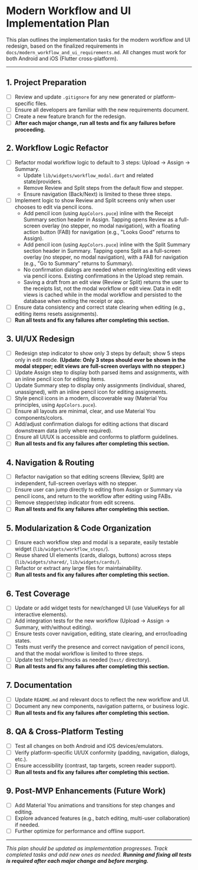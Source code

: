 # Modern Workflow and UI Implementation Plan

This plan outlines the implementation tasks for the modern workflow and UI redesign, based on the finalized requirements in `docs/modern_workflow_and_ui_requirements.md`. All changes must work for both Android and iOS (Flutter cross-platform).

---

## 1. Project Preparation
- [ ] Review and update `.gitignore` for any new generated or platform-specific files.
- [ ] Ensure all developers are familiar with the new requirements document.
- [ ] Create a new feature branch for the redesign.
- [ ] **After each major change, run all tests and fix any failures before proceeding.**

## 2. Workflow Logic Refactor
- [ ] Refactor modal workflow logic to default to 3 steps: Upload → Assign → Summary.
  - Update `lib/widgets/workflow_modal.dart` and related state/providers.
  - Remove Review and Split steps from the default flow and stepper.
  - Ensure navigation (Back/Next) is limited to these three steps.
- [ ] Implement logic to show Review and Split screens only when user chooses to edit via pencil icons.
  - Add pencil icon (using `AppColors.puce`) inline with the Receipt Summary section header in Assign. Tapping opens Review as a full-screen overlay (no stepper, no modal navigation), with a floating action button (FAB) for navigation (e.g., "Looks Good" returns to Assign).
  - Add pencil icon (using `AppColors.puce`) inline with the Split Summary section header in Summary. Tapping opens Split as a full-screen overlay (no stepper, no modal navigation), with a FAB for navigation (e.g., "Go to Summary" returns to Summary).
  - No confirmation dialogs are needed when entering/exiting edit views via pencil icons. Existing confirmations in the Upload step remain.
  - Saving a draft from an edit view (Review or Split) returns the user to the receipts list, not the modal workflow or edit view. Data in edit views is cached while in the modal workflow and persisted to the database when exiting the receipt or app.
- [ ] Ensure data consistency and correct state clearing when editing (e.g., editing items resets assignments).
- [ ] **Run all tests and fix any failures after completing this section.**

## 3. UI/UX Redesign
- [ ] Redesign step indicator to show only 3 steps by default; show 5 steps only in edit mode. **(Update: Only 3 steps should ever be shown in the modal stepper; edit views are full-screen overlays with no stepper.)**
- [ ] Update Assign step to display both parsed items and assignments, with an inline pencil icon for editing items.
- [ ] Update Summary step to display only assignments (individual, shared, unassigned), with an inline pencil icon for editing assignments.
- [ ] Style pencil icons in a modern, discoverable way (Material You principles, using `AppColors.puce`).
- [ ] Ensure all layouts are minimal, clear, and use Material You components/colors.
- [ ] Add/adjust confirmation dialogs for editing actions that discard downstream data (only where required).
- [ ] Ensure all UI/UX is accessible and conforms to platform guidelines.
- [ ] **Run all tests and fix any failures after completing this section.**

## 4. Navigation & Routing
- [ ] Refactor navigation so that editing screens (Review, Split) are independent, full-screen overlays with no stepper.
- [ ] Ensure user can jump directly to editing from Assign or Summary via pencil icons, and return to the workflow after editing using FABs.
- [ ] Remove stepper/step indicator from edit screens.
- [ ] **Run all tests and fix any failures after completing this section.**

## 5. Modularization & Code Organization
- [ ] Ensure each workflow step and modal is a separate, easily testable widget (`lib/widgets/workflow_steps/`).
- [ ] Reuse shared UI elements (cards, dialogs, buttons) across steps (`lib/widgets/shared/`, `lib/widgets/cards/`).
- [ ] Refactor or extract any large files for maintainability.
- [ ] **Run all tests and fix any failures after completing this section.**

## 6. Test Coverage
- [ ] Update or add widget tests for new/changed UI (use ValueKeys for all interactive elements).
- [ ] Add integration tests for the new workflow (Upload → Assign → Summary, with/without editing).
- [ ] Ensure tests cover navigation, editing, state clearing, and error/loading states.
- [ ] Tests must verify the presence and correct navigation of pencil icons, and that the modal workflow is limited to three steps.
- [ ] Update test helpers/mocks as needed (`test/` directory).
- [ ] **Run all tests and fix any failures after completing this section.**

## 7. Documentation
- [ ] Update `README.md` and relevant docs to reflect the new workflow and UI.
- [ ] Document any new components, navigation patterns, or business logic.
- [ ] **Run all tests and fix any failures after completing this section.**

## 8. QA & Cross-Platform Testing
- [ ] Test all changes on both Android and iOS devices/emulators.
- [ ] Verify platform-specific UI/UX conformity (padding, navigation, dialogs, etc.).
- [ ] Ensure accessibility (contrast, tap targets, screen reader support).
- [ ] **Run all tests and fix any failures after completing this section.**

## 9. Post-MVP Enhancements (Future Work)
- [ ] Add Material You animations and transitions for step changes and editing.
- [ ] Explore advanced features (e.g., batch editing, multi-user collaboration) if needed.
- [ ] Further optimize for performance and offline support.

---

_This plan should be updated as implementation progresses. Track completed tasks and add new ones as needed. **Running and fixing all tests is required after each major change and before merging.**_ 